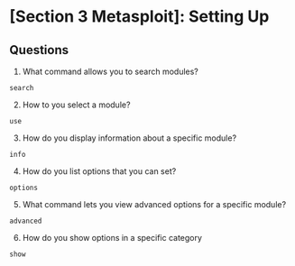 # [Section 3 Metasploit]: Setting Up

## Questions

1. What command allows you to search modules?

```
search
```

2. How to you select a module?

```
use
```

3. How do you display information about a specific module?

```
info
```

4. How do you list options that you can set?

```
options
```

5. What command lets you view advanced options for a specific module?

```
advanced
```

6. How do you show options in a specific category

```
show
```
